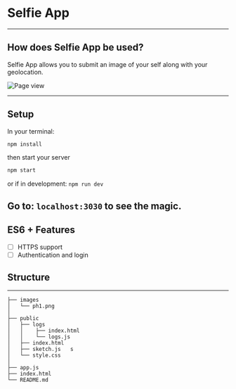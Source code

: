 # Selfie App

---

## How does Selfie App be used?

Selfie App allows you to submit an image of your self along with your geolocation.

![Page view](./images/ph1.png)

---

## Setup

In your terminal:

```sh
npm install
```

then start your server

```sh
npm start
```

or if in development: `npm run dev`

## Go to: `localhost:3030` to see the magic.

## ES6 + Features

- [ ] HTTPS support
- [ ] Authentication and login

## Structure

---

```
├── images
│   └── ph1.png
│
├── public
│   ├── logs
│   │    ├── index.html
│   │    └── logs.js
│   ├── index.html
│   ├── sketch.js   s
│   └── style.css
│
├── app.js
├── index.html
└── README.md

```
